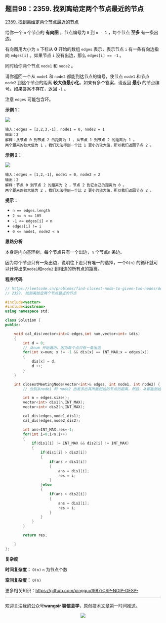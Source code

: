 ﻿## 题目98：2359. 找到离给定两个节点最近的节点

[2359. 找到离给定两个节点最近的节点](https://leetcode.cn/problems/find-closest-node-to-given-two-nodes/)

给你一个 `n` 个节点的 **有向图** ，节点编号为 `0` 到 `n - 1` ，每个节点 **至多** 有一条出边。

有向图用大小为 `n` 下标从 **0** 开始的数组 `edges` 表示，表示节点 `i` 有一条有向边指向 `edges[i]` 。如果节点 `i` 没有出边，那么 `edges[i] == -1` 。

同时给你两个节点 `node1` 和 `node2` 。

请你返回一个从 `node1` 和 `node2` 都能到达节点的编号，使节点 `node1` 和节点 `node2` 到这个节点的距离 **较大值最小化**。如果有多个答案，请返回 **最小** 的节点编号。如果答案不存在，返回 `-1` 。

注意 `edges` 可能包含环。

 

**示例 1：**

<img src ="https://cdn.jsdelivr.net/gh/pingguo1987/CSP-NOIP-GESP-/image/pic/图论/图论_题目98：2359. 找到离给定两个节点最近的节点/graph4drawio-2.png" />

```
输入：edges = [2,2,3,-1], node1 = 0, node2 = 1
输出：2
解释：从节点 0 到节点 2 的距离为 1 ，从节点 1 到节点 2 的距离为 1 。
两个距离的较大值为 1 。我们无法得到一个比 1 更小的较大值，所以我们返回节点 2 。
```

**示例 2：**

<img src ="https://cdn.jsdelivr.net/gh/pingguo1987/CSP-NOIP-GESP-/image/pic/图论/图论_题目98：2359. 找到离给定两个节点最近的节点/graph4drawio-4.png" />

```
输入：edges = [1,2,-1], node1 = 0, node2 = 2
输出：2
解释：节点 0 到节点 2 的距离为 2 ，节点 2 到它自己的距离为 0 。
两个距离的较大值为 2 。我们无法得到一个比 2 更小的较大值，所以我们返回节点 2 。
```

 

**提示：**

- `n == edges.length`
- `2 <= n <= 105`
- `-1 <= edges[i] < n`
- `edges[i] != i`
- `0 <= node1, node2 < n`



**思路分析**

本身是内向基环树，每个节点只有一个出边，`n` 个节点`n` 条边。

因为每个节点只有一条出边，说明往下走只有唯一的选择，一个`O(n)` 的循环就可以计算出来`node1`和`node2` 到相连的所有点的距离。



**程序代码**

```c++
// https://leetcode.cn/problems/find-closest-node-to-given-two-nodes/description/
// 2359. 找到离给定两个节点最近的节点

#include<vector>
#include<iostream>
using namespace std;

class Solution {
public:

    void cal_dis(vector<int>& edges,int num,vector<int> &dis)
    {
        int d = 0;
        // 从num 开始遍历，因为每个点只有一条出边
        for(int x=num; x != -1 && dis[x] == INT_MAX;x = edges[x])
        {
            dis[x] = d;
            d ++;
        }
    }

    int closestMeetingNode(vector<int>& edges, int node1, int node2) {
        // 分别从node1 和 node2 出发求出其所能到达的节点的距离，然后，从都能到达的距离中选择较大的，然后选较小值

        int n = edges.size();
        vector<int> dis1(n,INT_MAX);
        vector<int> dis2(n,INT_MAX);

        cal_dis(edges,node1,dis1);
        cal_dis(edges,node2,dis2);

        int ans=INT_MAX,res=-1;
        for(int i=0;i<n;i++)
        {
            if(dis1[i] != INT_MAX && dis2[i] != INT_MAX)
            {
                if(dis1[i] > dis2[i])
                {
                    if(ans > dis1[i])
                    {
                        ans = dis1[i];
                        res = i;
                    }
                }else
                {
                    if(ans > dis2[i])
                    {
                        ans = dis2[i];
                        res = i;
                    }
                }
            }
        }

        return res;

    }
};
```

**复杂度**

**时间复杂度：** `O(n)`  `n` 为节点个数

**空间复杂度：** `O(n)` 

更多相关知识：https://github.com/pingguo1987/CSP-NOIP-GESP-

---

欢迎关注我的公众号**wangsir 聊信息学**，原创技术文章第一时间推送。

<center>
    <img src="https://cdn.jsdelivr.net/gh/pingguo1987/CSP-NOIP-GESP-/image/pic/公众号-扫码版.png">
</center>
